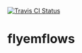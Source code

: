 [![Travis CI Status](https://travis-ci.com/stuarteberg/flyemflows.svg?branch=master)](https://travis-ci.com/stuarteberg/flyemflows)

flyemflows
==========

